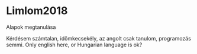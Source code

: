 # Limlom2018
Alapok megtanulása

Kérdésem számtalan, időmkecsekély, az angolt csak tanulom, programozás semmi. 
Only english here, or Hungarian language is ok? 
